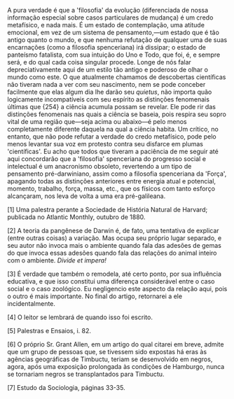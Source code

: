 A pura verdade é que a 'filosofia' da evolução (diferenciada de nossa informação especial sobre casos particulares de mudança) é um credo metafísico, e nada mais. É um estado de contemplação, uma atitude emocional, em vez de um sistema de pensamento,—um estado que é tão antigo quanto o mundo, e que nenhuma refutação de qualquer uma de suas encarnações (como a filosofia spenceriana) irá dissipar; o estado de panteísmo fatalista, com sua intuição do Uno e Todo, que foi, é, e sempre será, e do qual cada coisa singular procede. Longe de nós falar depreciativamente aqui de um estilo tão antigo e poderoso de olhar o mundo como este. O que atualmente chamamos de descobertas científicas não tiveram nada a ver com seu nascimento, nem se pode conceber facilmente que elas algum dia lhe darão seu _quietus_, não importa quão logicamente incompatíveis com seu espírito as distinções fenomenais últimas que {254} a ciência acumula possam se revelar. Ele pode rir das distinções fenomenais nas quais a ciência se baseia, pois respira seu sopro vital de uma região que—seja acima ou abaixo—é pelo menos completamente diferente daquela na qual a ciência habita. Um crítico, no entanto, que não pode refutar a verdade do credo metafísico, pode pelo menos levantar sua voz em protesto contra seu disfarce em plumas 'científicas'. Eu acho que todos que tiveram a paciência de me seguir até aqui concordarão que a 'filosofia' spenceriana do progresso social e intelectual é um anacronismo obsoleto, revertendo a um tipo de pensamento pré-darwiniano, assim como a filosofia spenceriana da 'Força', apagando todas as distinções anteriores entre energia atual e potencial, momento, trabalho, força, massa, etc., que os físicos com tanto esforço alcançaram, nos leva de volta a uma era pré-galileana.

[1] Uma palestra perante a Sociedade de História Natural de Harvard; publicada no Atlantic Monthly, outubro de 1880.

[2] A teoria da pangênese de Darwin é, de fato, uma tentativa de explicar (entre outras coisas) a variação. Mas ocupa seu próprio lugar separado, e seu autor não invoca mais o ambiente quando fala das adesões de gemas do que invoca essas adesões quando fala das relações do animal inteiro com o ambiente. _Divide et impera!_

[3] É verdade que também o remodela, até certo ponto, por sua influência educativa, e que isso constitui uma diferença considerável entre o caso social e o caso zoológico. Eu negligencio este aspecto da relação aqui, pois o outro é mais importante. No final do artigo, retornarei a ele incidentalmente.

[4] O leitor se lembrará de quando isso foi escrito.

[5] Palestras e Ensaios, i. 82.

[6] O próprio Sr. Grant Allen, em um artigo do qual citarei em breve, admite que um grupo de pessoas que, se tivessem sido expostas há eras às agências geográficas de Timbuctu, teriam se desenvolvido em negros, agora, após uma exposição prolongada às condições de Hamburgo, nunca se tornariam negros se transplantados para Timbuctu.

[7] Estudo da Sociologia, páginas 33-35.